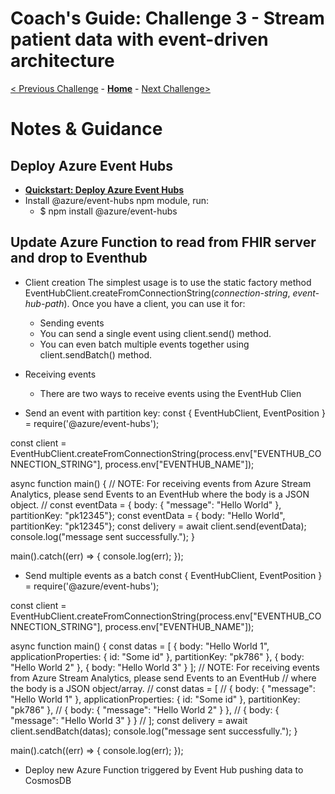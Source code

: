 # Coach's Guide: Challenge 3 - Stream patient data with event-driven architecture

[< Previous Challenge](./Solution02.md) - **[Home](../readme.md)** - [Next Challenge>](./Solution04.md)

# Notes & Guidance

## Deploy Azure Event Hubs
- **[Quickstart: Deploy Azure Event Hubs](https://github.com/Azure/azure-quickstart-templates/tree/master/201-event-hubs-create-event-hub-and-consumer-group/)**
- Install @azure/event-hubs npm module, run:
    - $ npm install @azure/event-hubs


## Update Azure Function to read from FHIR server and drop to Eventhub
- Client creation
The simplest usage is to use the static factory method EventHubClient.createFromConnectionString(_connection-string_, _event-hub-path_). Once you have a client, you can use it for:
    - Sending events
    - You can send a single event using client.send() method.
    - You can even batch multiple events together using client.sendBatch() method.

- Receiving events
    - There are two ways to receive events using the EventHub Clien

- Send an event with partition key:
const { EventHubClient, EventPosition } = require('@azure/event-hubs');

const client = EventHubClient.createFromConnectionString(process.env["EVENTHUB_CONNECTION_STRING"], process.env["EVENTHUB_NAME"]);

async function main() {
  // NOTE: For receiving events from Azure Stream Analytics, please send Events to an EventHub where the body is a JSON object.
  // const eventData = { body: { "message": "Hello World" }, partitionKey: "pk12345"};
  const eventData = { body: "Hello World", partitionKey: "pk12345"};
  const delivery = await client.send(eventData);
  console.log("message sent successfully.");
}

main().catch((err) => {
  console.log(err);
});

- Send multiple events as a batch
const { EventHubClient, EventPosition } = require('@azure/event-hubs');

const client = EventHubClient.createFromConnectionString(process.env["EVENTHUB_CONNECTION_STRING"], process.env["EVENTHUB_NAME"]);

async function main() {
  const datas = [
    { body: "Hello World 1", applicationProperties: { id: "Some id" }, partitionKey: "pk786" },
    { body: "Hello World 2" },
    { body: "Hello World 3" }
  ];
  // NOTE: For receiving events from Azure Stream Analytics, please send Events to an EventHub
  // where the body is a JSON object/array.
  // const datas = [
  //   { body: { "message": "Hello World 1" }, applicationProperties: { id: "Some id" }, partitionKey: "pk786" },
  //   { body: { "message": "Hello World 2" } },
  //   { body: { "message": "Hello World 3" } }
  // ];
  const delivery = await client.sendBatch(datas);
  console.log("message sent successfully.");
}

main().catch((err) => {
  console.log(err);
});


- Deploy new Azure Function triggered by Event Hub pushing data to CosmosDB
